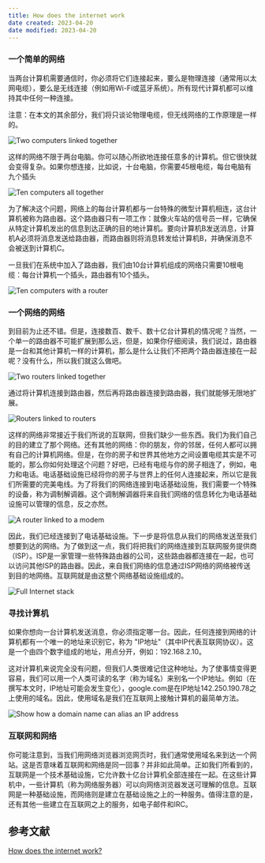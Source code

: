 ```yaml
---
title: How does the internet work
date created: 2023-04-20
date modified: 2023-04-20
---
```


### 一个简单的网络

当两台计算机需要通信时，你必须将它们连接起来，要么是物理连接（通常用以太网电缆），要么是无线连接（例如用Wi-Fi或蓝牙系统）。所有现代计算机都可以维持其中任何一种连接。

注意：在本文的其余部分，我们将只谈论物理电缆，但无线网络的工作原理是一样的。

![Two computers linked together](https://developer.mozilla.org/en-US/docs/Learn/Common_questions/Web_mechanics/How_does_the_Internet_work/internet-schema-1.png)

这样的网络不限于两台电脑。你可以随心所欲地连接任意多的计算机。但它很快就会变得复杂。如果你想连接，比如说，十台电脑，你需要45根电缆，每台电脑有九个插头

![Ten computers all together](https://developer.mozilla.org/en-US/docs/Learn/Common_questions/Web_mechanics/How_does_the_Internet_work/internet-schema-2.png)

为了解决这个问题，网络上的每台计算机都与一台特殊的微型计算机相连，这台计算机被称为路由器。这个路由器只有一项工作：就像火车站的信号员一样，它确保从特定计算机发出的信息到达正确的目的地计算机。要向计算机B发送消息，计算机A必须将消息发送给路由器，而路由器则将消息转发给计算机B，并确保消息不会被送到计算机C。

一旦我们在系统中加入了路由器，我们由10台计算机组成的网络只需要10根电缆：每台计算机一个插头，路由器有10个插头。

![Ten computers with a router](https://developer.mozilla.org/en-US/docs/Learn/Common_questions/Web_mechanics/How_does_the_Internet_work/internet-schema-3.png)

### 一个网络的网络

到目前为止还不错。但是，连接数百、数千、数十亿台计算机的情况呢？当然，一个单一的路由器不可能扩展到那么远，但是，如果你仔细阅读，我们说过，路由器是一台和其他计算机一样的计算机，那么是什么让我们不把两个路由器连接在一起呢？没有什么，所以我们就这么做吧。

![Two routers linked together](https://developer.mozilla.org/en-US/docs/Learn/Common_questions/Web_mechanics/How_does_the_Internet_work/internet-schema-4.png)

通过将计算机连接到路由器，然后再将路由器连接到路由器，我们就能够无限地扩展。

![Routers linked to routers](https://developer.mozilla.org/en-US/docs/Learn/Common_questions/Web_mechanics/How_does_the_Internet_work/internet-schema-5.png)

这样的网络非常接近于我们所说的互联网，但我们缺少一些东西。我们为我们自己的目的建立了那个网络。还有其他的网络：你的朋友，你的邻居，任何人都可以拥有自己的计算机网络。但是，在你的房子和世界其他地方之间设置电缆其实是不可能的，那么你如何处理这个问题？好吧，已经有电缆与你的房子相连了，例如，电力和电话。电话基础设施已经将你的房子与世界上的任何人连接起来，所以它是我们所需要的完美电线。为了将我们的网络连接到电话基础设施，我们需要一个特殊的设备，称为调制解调器。这个调制解调器将来自我们网络的信息转化为电话基础设施可以管理的信息，反之亦然。

![A router linked to a modem](https://developer.mozilla.org/en-US/docs/Learn/Common_questions/Web_mechanics/How_does_the_Internet_work/internet-schema-6.png)

因此，我们已经连接到了电话基础设施。下一步是将信息从我们的网络发送至我们想要到达的网络。为了做到这一点，我们将把我们的网络连接到互联网服务提供商（ISP）。ISP是一家管理一些特殊路由器的公司，这些路由器都连接在一起，也可以访问其他ISP的路由器。因此，来自我们网络的信息通过ISP网络的网络被传送到目的地网络。互联网就是由这整个网络基础设施组成的。

![Full Internet stack](https://developer.mozilla.org/en-US/docs/Learn/Common_questions/Web_mechanics/How_does_the_Internet_work/internet-schema-7.png)

### 寻找计算机

如果你想向一台计算机发送消息，你必须指定哪一台。因此，任何连接到网络的计算机都有一个唯一的地址来识别它，称为 "IP地址"（其中IP代表互联网协议）。这是一个由四个数字组成的地址，用点分开，例如：192.168.2.10。

这对计算机来说完全没有问题，但我们人类很难记住这种地址。为了使事情变得更容易，我们可以用一个人类可读的名字（称为域名）来别名一个IP地址。例如（在撰写本文时，IP地址可能会发生变化），google.com是在IP地址142.250.190.78之上使用的域名。因此，使用域名是我们在互联网上接触计算机的最简单方法。

![Show how a domain name can alias an IP address](https://developer.mozilla.org/en-US/docs/Learn/Common_questions/Web_mechanics/How_does_the_Internet_work/dns-ip.png)

### 互联网和网络

你可能注意到，当我们用网络浏览器浏览网页时，我们通常使用域名来到达一个网站。这是否意味着互联网和网络是同一回事？并非如此简单。正如我们所看到的，互联网是一个技术基础设施，它允许数十亿台计算机全部连接在一起。在这些计算机中，一些计算机（称为网络服务器）可以向网络浏览器发送可理解的信息。互联网是一种基础设施，而网络则是建立在基础设施之上的一种服务。值得注意的是，还有其他一些建立在互联网之上的服务，如电子邮件和IRC。


## 参考文献

[How does the internet work?](https://developer.mozilla.org/en-US/docs/Learn/Common_questions/Web_mechanics/How_does_the_Internet_work)
